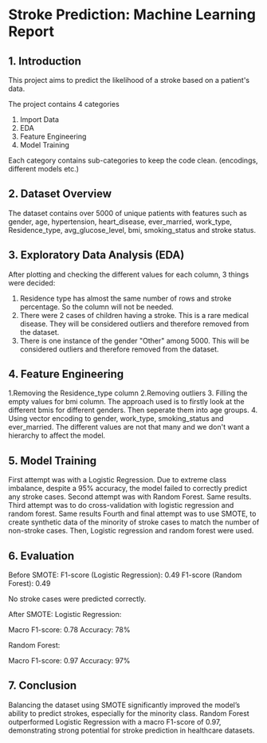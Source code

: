 # Stroke Prediction: Machine Learning Report

## 1. Introduction
This project aims to predict the likelihood of a stroke based on a patient's data.

The project contains 4 categories
1. Import Data
2. EDA
3. Feature Engineering
4. Model Training

Each category contains sub-categories to keep the code clean.
(encodings, different models etc.)

## 2. Dataset Overview
The dataset contains over 5000 of unique patients with features such as 
gender,	age, hypertension, heart_disease, ever_married, work_type, Residence_type,	avg_glucose_level, bmi, smoking_status and stroke status.

## 3. Exploratory Data Analysis (EDA)
After plotting and checking the different values for each column, 3 things were decided:
1. Residence type has almost the same number of rows and stroke percentage. So the column will not be needed.
2. There were 2 cases of children having a stroke. This is a rare medical disease. They will be considered outliers and therefore removed from the dataset.
3. There is one instance of the gender "Other" among 5000.  This will be considered outliers and therefore removed from the dataset.

## 4. Feature Engineering
1.Removing the Residence_type column
2.Removing outliers
3. Filling the empty values for bmi column. The approach used is to firstly look at the different bmis for different genders. Then seperate them into age groups. 
4. Using vector encoding to gender, work_type, smoking_status and ever_married. The different values are not that many and we don't want a hierarchy to affect the model.

## 5. Model Training
First attempt was with a Logistic Regression. 
Due to extreme class imbalance, despite a 95% accuracy, the model failed to correctly predict any stroke cases. 
Second attempt was with Random Forest. Same results.
Third attempt was to do cross-validation with logistic regression and random forest. Same results
Fourth and final attempt was to use SMOTE, to create synthetic data of the minority of stroke cases to match the number of non-stroke cases.
Then, Logistic regression and random forest were used.

## 6. Evaluation
Before SMOTE:
F1-score (Logistic Regression): 0.49
F1-score (Random Forest): 0.49

No stroke cases were predicted correctly.

After SMOTE:
Logistic Regression:

Macro F1-score: 0.78
Accuracy: 78%

Random Forest:

Macro F1-score: 0.97
Accuracy: 97%

## 7. Conclusion
Balancing the dataset using SMOTE significantly improved the model’s ability to predict strokes, especially for the minority class. Random Forest outperformed Logistic Regression with a macro F1-score of 0.97, demonstrating strong potential for stroke prediction in healthcare datasets.
